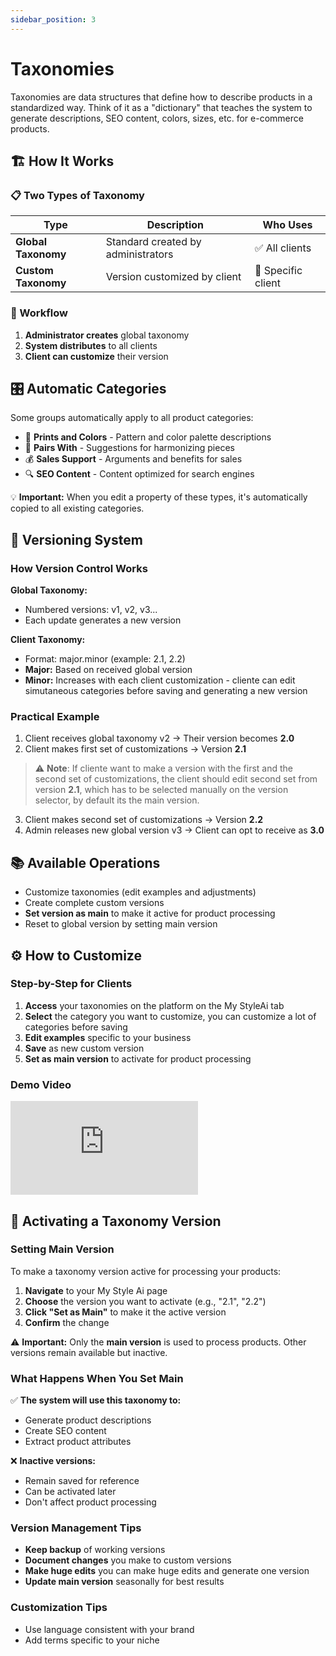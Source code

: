 ```yaml
---
sidebar_position: 3
---
```


# Taxonomies

Taxonomies are data structures that define how to describe products in a standardized way. Think of it as a "dictionary" that teaches the system to generate descriptions, SEO content, colors, sizes, etc. for e-commerce products.

## 🏗️ How It Works

### 📋 Two Types of Taxonomy

| Type | Description | Who Uses |
|------|-------------|----------|
| **Global Taxonomy** | Standard created by administrators | ✅ All clients |
| **Custom Taxonomy** | Version customized by client | 👤 Specific client |

### 🔄 Workflow

1. **Administrator creates** global taxonomy
2. **System distributes** to all clients
3. **Client can customize** their version

## 🎛️ Automatic Categories

Some groups automatically apply to all product categories:

- 🎨 **Prints and Colors** - Pattern and color palette descriptions
- 👔 **Pairs With** - Suggestions for harmonizing pieces
- 💰 **Sales Support** - Arguments and benefits for sales
- 🔍 **SEO Content** - Content optimized for search engines

💡 **Important:** When you edit a property of these types, it's automatically copied to all existing categories.

## 🔢 Versioning System

### How Version Control Works

**Global Taxonomy:**
- Numbered versions: v1, v2, v3...
- Each update generates a new version

**Client Taxonomy:**
- Format: major.minor (example: 2.1, 2.2)
- **Major:** Based on received global version
- **Minor:** Increases with each client customization - cliente can edit simutaneous categories before saving and generating a new version

### Practical Example

1. Client receives global taxonomy v2 → Their version becomes **2.0**
2. Client makes first set of customizations → Version **2.1**

> ⚠️ **Note**: If cliente want to make a version with the first and the second set of customizations, the client should edit second set from version **2.1**, which has to be selected manually on the version selector, by default its the main version.

3. Client makes second set of customizations → Version **2.2**
4. Admin releases new global version v3 → Client can opt to receive as **3.0**

## 📚 Available Operations

- Customize taxonomies (edit examples and adjustments)
- Create complete custom versions
- **Set version as main** to make it active for product processing
- Reset to global version by setting main version

## ⚙️ How to Customize

### Step-by-Step for Clients

1. **Access** your taxonomies on the platform on the My StyleAi tab
2. **Select** the category you want to customize, you can customize a lot of categories before saving
3. **Edit examples** specific to your business
4. **Save** as new custom version
5. **Set as main version** to activate for product processing

### Demo Video

<div style={{position: 'relative', paddingBottom: '56.25%', height: 0, overflow: 'hidden'}}>
  <iframe
    style={{position: 'absolute', top: 0, left: 0, width: '100%', height: '100%'}}
    src="https://www.youtube.com/embed/-NcQNzSIDOQ"
    title="Taxonomies Demo"
    frameBorder="0"
    allow="accelerometer; autoplay; clipboard-write; encrypted-media; gyroscope; picture-in-picture; web-share"
    allowFullScreen>
  </iframe>
</div>

## 🎯 Activating a Taxonomy Version

### Setting Main Version

To make a taxonomy version active for processing your products:

1. **Navigate** to your My Style Ai page
2. **Choose** the version you want to activate (e.g., "2.1", "2.2")
3. **Click "Set as Main"** to make it the active version
4. **Confirm** the change

⚠️ **Important:** Only the **main version** is used to process products. Other versions remain available but inactive.

### What Happens When You Set Main

✅ **The system will use this taxonomy to:**
- Generate product descriptions
- Create SEO content
- Extract product attributes

❌ **Inactive versions:**
- Remain saved for reference
- Can be activated later
- Don't affect product processing

### Version Management Tips

- **Keep backup** of working versions
- **Document changes** you make to custom versions
- **Make huge edits** you can make huge edits and generate one version
- **Update main version** seasonally for best results

### Customization Tips

- Use language consistent with your brand
- Add terms specific to your niche